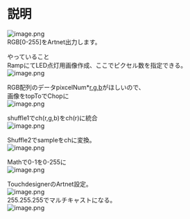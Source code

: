 # 説明

![image.png](https://qiita-image-store.s3.ap-northeast-1.amazonaws.com/0/149571/c689177b-9df3-fcea-d2e7-50d8baba545f.png)  
RGB[0-255]をArtnet出力します。  

やっていること  
RampにてLED点灯用画像作成、ここでピクセル数を指定できる。  
![image.png](https://qiita-image-store.s3.ap-northeast-1.amazonaws.com/0/149571/9d67ef48-25fc-e239-00db-dffb9d574a36.png)  

RGB配列のデータpixcelNum*[r,g,b](0-255)がほしいので、  
画像をtopToでChopに  
![image.png](https://qiita-image-store.s3.ap-northeast-1.amazonaws.com/0/149571/f165ef9d-2a74-5063-d04c-f23d4429d680.png)  

shuffle1でch(r,g,b)をch(r)に統合  
![image.png](https://qiita-image-store.s3.ap-northeast-1.amazonaws.com/0/149571/77393c9f-d412-8605-79ba-40ad713c5b3e.png)  

Shuffle2でsampleをchに変換。  
![image.png](https://qiita-image-store.s3.ap-northeast-1.amazonaws.com/0/149571/e1cb9a94-0be6-b8a0-8453-34b01bd02c08.png)  

Mathで0-1を0-255に  
![image.png](https://qiita-image-store.s3.ap-northeast-1.amazonaws.com/0/149571/73076076-0293-fbeb-f793-eed3d3c88834.png)  


TouchdesignerのArtnet設定。  
![image.png](https://qiita-image-store.s3.ap-northeast-1.amazonaws.com/0/149571/e449d8d0-34ee-2b8f-29d5-9dac99fa8770.png)  
255.255.255でマルチキャストになる。  
![image.png](https://qiita-image-store.s3.ap-northeast-1.amazonaws.com/0/149571/71b40db1-a916-f838-b404-4fa35aafb2ba.png)  
